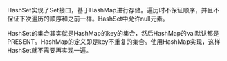 HashSet实现了Set接口，基于HashMap进行存储。遍历时不保证顺序，并且不保证下次遍历的顺序和之前一样。HashSet中允许null元素。

HashSet的集合其实就是HashMap的key的集合，然后HashMap的val默认都是PRESENT。HashMap的定义即是key不重复的集合。使用HashMap实现，这样HashSet就不需要再实现一遍。

